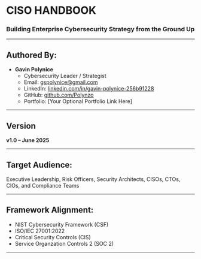 # CISO HANDBOOK

### Building Enterprise Cybersecurity Strategy from the Ground Up

---

## Authored By:
* **Gavin Polynice**
    * Cybersecurity Leader / Strategist
    * Email: gspolynice@gmail.com
    * LinkedIn: [linkedin.com/in/gavin-polynice-256b91228](https://www.linkedin.com/in/gavin-polynice-256b91228)
    * GitHub: [github.com/Polynzo](https://github.com/Polynzo)
    * Portfolio: [Your Optional Portfolio Link Here] 

---

## Version
**v1.0 – June 2025**

---

## Target Audience:
Executive Leadership, Risk Officers, Security Architects, CISOs, CTOs, CIOs, and Compliance Teams

---

## Framework Alignment:
- NIST Cybersecurity Framework (CSF)
- ISO/IEC 27001:2022
- Critical Security Controls (CIS)
- Service Organzation Controls 2 (SOC 2)
---

